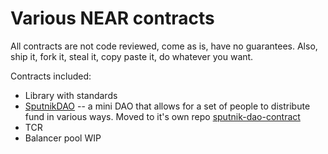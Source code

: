 # Various NEAR contracts

All contracts are not code reviewed, come as is, have no guarantees.
Also, ship it, fork it, steal it, copy paste it, do whatever you want.

Contracts included:
- Library with standards
- [SputnikDAO](https://github.com/near-daos/sputnik-dao-contract) -- a mini DAO that allows for a set of people to distribute fund in various ways. Moved to it's own repo [sputnik-dao-contract](https://github.com/near-daos/sputnik-dao-contract)
- TCR
- Balancer pool WIP
